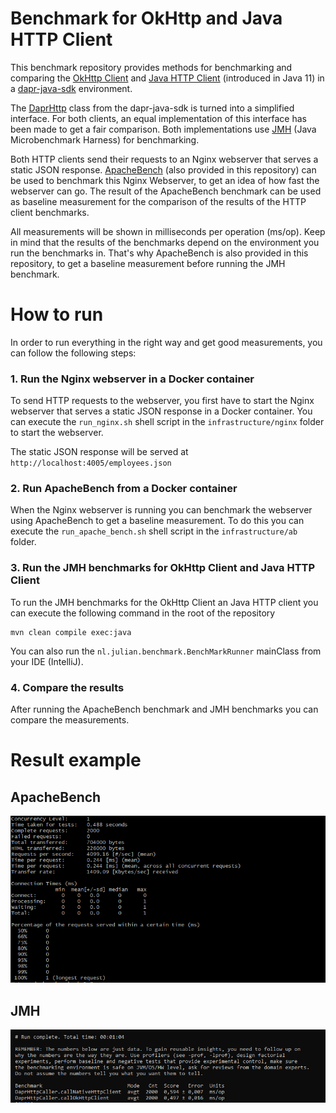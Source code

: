 # Benchmark for OkHttp and Java HTTP Client

This benchmark repository provides methods for benchmarking and comparing the [OkHttp Client](https://github.com/square/okhttp) and [Java HTTP Client](https://openjdk.java.net/groups/net/httpclient/intro.html) (introduced in Java 11) in a [dapr-java-sdk](https://github.com/dapr/java-sdk) environment.

The [DaprHttp](https://github.com/dapr/java-sdk/blob/a654861defaed64d64bd2110c48c241d13317878/sdk/src/main/java/io/dapr/client/DaprHttp.java#L36) class from the dapr-java-sdk is turned into a simplified interface. For both clients, an equal implementation of this interface has been made to get a fair comparison. Both implementations use [JMH](https://github.com/openjdk/jmh) (Java Microbenchmark Harness) for benchmarking.

Both HTTP clients send their requests to an Nginx webserver that serves a static JSON response. [ApacheBench](https://httpd.apache.org/docs/2.4/programs/ab.html) (also provided in this repository) can be used to benchmark this Nginx Webserver, to get an idea of how fast the webserver can go. The result of the ApacheBench benchmark can be used as baseline measurement for the comparison of the results of the HTTP client benchmarks.

All measurements will be shown in milliseconds per operation (ms/op). Keep in mind that the results of the benchmarks depend on the environment you run the benchmarks in. That's why ApacheBench is also provided in this repository, to get a baseline measurement before running the JMH benchmark.

# How to run
In order to run everything in the right way and get good measurements, you can follow the following steps:

### 1. Run the Nginx webserver in a Docker container
To send HTTP requests to the webserver, you first have to start the Nginx webserver that serves a static JSON response in a Docker container. You can execute the `run_nginx.sh` shell script in the `infrastructure/nginx` folder to start the webserver.

The static JSON response will be served at `http://localhost:4005/employees.json`

### 2. Run ApacheBench from a Docker container
When the Nginx webserver is running you can benchmark the webserver using ApacheBench to get a baseline measurement. To do this you can execute the `run_apache_bench.sh` shell script in the `infrastructure/ab` folder.

### 3. Run the JMH benchmarks for OkHttp Client and Java HTTP Client
To run the JMH benchmarks for the OkHttp Client an Java HTTP client you can execute the following command in the root of the repository
```
mvn clean compile exec:java
```
You can also run the `nl.julian.benchmark.BenchMarkRunner` mainClass from your IDE (IntelliJ).

### 4. Compare the results
After running the ApacheBench benchmark and JMH benchmarks you can compare the measurements.

# Result example

## ApacheBench
![ApacheBench Measurements](images/ab_benchmark.PNG)

## JMH
![JMH Measurements](images/jmh_benchmark.PNG)